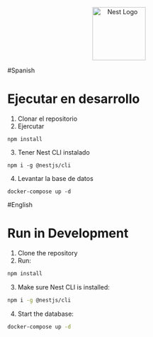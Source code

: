 <p align="center">
  <a href="http://nestjs.com/" target="blank"><img src="https://nestjs.com/img/logo-small.svg" width="120" alt="Nest Logo" /></a>
</p>

#Spanish

# Ejecutar en desarrollo

1. Clonar el repositorio
2. Ejercutar
```
npm install
```
3. Tener Nest CLI instalado
```
npm i -g @nestjs/cli
```
4. Levantar la base de datos
```
docker-compose up -d
```
#English 

# Run in Development

1. Clone the repository  
2. Run:

```bash
npm install
```

3. Make sure Nest CLI is installed:

```bash
npm i -g @nestjs/cli
```

4. Start the database:

```bash
docker-compose up -d
```
